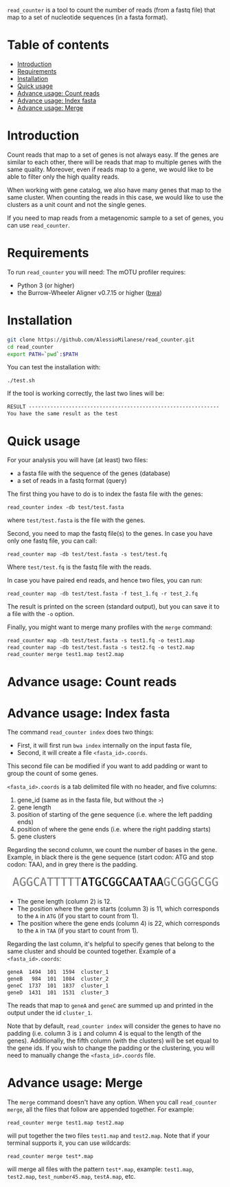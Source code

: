 `read_counter` is a tool to count the number of reads (from a fastq file) that map to a set of nucleotide sequences (in a fasta format).

# Table of contents

* [Introduction](#introduction)
* [Requirements](#requirements)
* [Installation](#installation)
* [Quick usage](#quick-usage)
* [Advance usage: Count reads](#advance-usage:-count-reads)
* [Advance usage: Index fasta](#advance-usage:-index-fasta)
* [Advance usage: Merge](#advance-usage:-merge)



# Introduction

Count reads that map to a set of genes is not always easy. If the genes are similar to each other, there will be reads that map to multiple genes with the same quality. Moreover, even if reads map to a gene, we would like to be able to filter only the high quality reads.

When working with gene catalog, we also have many genes that map to the same cluster. When counting the reads in this case, we would like to use the clusters as a unit count and not the single genes.

If you need to map reads from a metagenomic sample to a set of genes, you can use `read_counter`.




# Requirements

To run `read_counter` you will need:
The mOTU profiler requires:
* Python 3 (or higher)
* the Burrow-Wheeler Aligner v0.7.15 or higher ([bwa](https://github.com/lh3/bwa))



# Installation

```bash
git clone https://github.com/AlessioMilanese/read_counter.git
cd read_counter
export PATH=`pwd`:$PATH
```

You can test the installation with:
```
./test.sh
```
If the tool is working correctly, the last two lines will be:
```
RESULT --------------------------------------------------------------
You have the same result as the test
```

# Quick usage

For your analysis you will have (at least) two files:
- a fasta file with the sequence of the genes (database)
- a set of reads in a fastq format (query)

The first thing you have to do is to index the fasta file with the genes:
```
read_counter index -db test/test.fasta
```

where `test/test.fasta` is the file with the genes.

Second, you need to map the fastq file(s) to the genes. In case you have only one fastq file, you can call:
```
read_counter map -db test/test.fasta -s test/test.fq
```
Where `test/test.fq` is the fastq file with the reads.

In case you have paired end reads, and hence two files, you can run:
```
read_counter map -db test/test.fasta -f test_1.fq -r test_2.fq
```

The result is printed on the screen (standard output), but you can save it to a file with the `-o` option.

Finally, you might want to merge many profiles with the `merge` command:
```
read_counter map -db test/test.fasta -s test1.fq -o test1.map
read_counter map -db test/test.fasta -s test2.fq -o test2.map
read_counter merge test1.map test2.map
```


# Advance usage: Count reads

# Advance usage: Index fasta

The command `read_counter index` does two things:
- First, it will first run `bwa index` internally on the input fasta file,
- Second, it will create a file `<fasta_id>.coords`.

This second file can be modified if you want to add padding or want to group the count of some genes.

`<fasta_id>.coords` is a tab delimited file with no header, and five columns:
1. gene_id (same as in the fasta file, but without the `>`)
2. gene length
3. position of starting of the gene sequence (i.e. where the left padding ends)
4. position of where the gene ends (i.e. where the right padding starts)
5. gene clusters

Regarding the second column, we count the number of bases in the gene.
Example, in black there is the gene sequence (start codon: ATG and stop codon: TAA), and in grey there is the padding.

![example_gene:AGGCATTTTT ATGCGGCAATAA GCGGGCGG](https://github.com/AlessioMilanese/read_counter/blob/master/pics/example_gene.png)

- The gene length (column 2) is 12.
- The position where the gene starts (column 3) is 11, which corresponds to the `A` in `ATG` (if you start to count from 1).
- The position where the gene ends (column 4) is 22, which corresponds to the `A` in `TAA` (if you start to count from 1).

Regarding the last column, it's helpful to specify genes that belong to the same cluster and should be counted together. Example of a `<fasta_id>.coords`:
```
geneA  1494  101  1594  cluster_1
geneB   984  101  1084  cluster_2
geneC  1737  101  1837  cluster_1
geneD  1431  101  1531  cluster_3
```
The reads that map to `geneA` and `geneC` are summed up and printed in the output under the id `cluster_1`.

Note that by default, `read_counter index` will consider the genes to have no padding (i.e. column 3 is `1` and column 4 is equal to the length of the genes). Additionally, the fifth column (with the clusters) will be set equal to the gene ids. If you wish to change the padding or the clustering, you will need to manually change the `<fasta_id>.coords` file.

# Advance usage: Merge

The `merge` command doesn't have any option. When you call `read_counter merge`, all the files that follow are appended together. For example:
```
read_counter merge test1.map test2.map
```
will put together the two files `test1.map` and `test2.map`. Note that if your terminal supports it, you can use wildcards:
```
read_counter merge test*.map
```
will merge all files with the pattern `test*.map`, example: `test1.map`, `test2.map`, `test_number45.map`, `testA.map`, etc.
